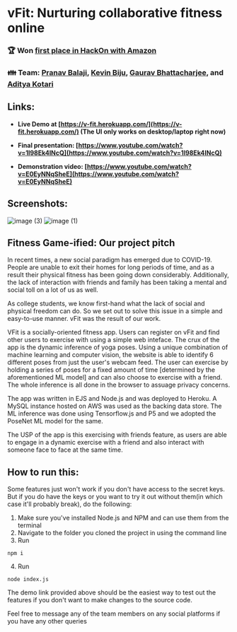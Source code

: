 # vFit: Nurturing collaborative fitness online

### 🏆 Won [first place in HackOn with Amazon](https://www.linkedin.com/posts/activity-6809089524434644992-W8Ge)

### 👪 Team: [Pranav Balaji](https://github.com/greenfish8090), [Kevin Biju](https://github.com/heavycrystal), [Gaurav Bhattacharjee](https://github.com/guilefoylegaurav), and [Aditya Kotari](https://github.com/AdityaKotari)

## Links:

* **Live Demo at [https://v-fit.herokuapp.com/](https://v-fit.herokuapp.com/) (The UI only works on desktop/laptop right now)**

*  **Final presentation: [https://www.youtube.com/watch?v=1l98Ek4INcQ](https://www.youtube.com/watch?v=1l98Ek4INcQ)**
*  **Demonstration video: [https://www.youtube.com/watch?v=E0EyNNqSheE](https://www.youtube.com/watch?v=E0EyNNqSheE)**

## Screenshots:

![image (3)](https://user-images.githubusercontent.com/39759092/120115569-eb821b80-c1a1-11eb-975b-90a7be53c2e9.png)
![image (1)](https://user-images.githubusercontent.com/39759092/120115574-ed4bdf00-c1a1-11eb-85f8-38b6582690d5.png)

## Fitness Game-ified: Our project pitch

In recent times, a new social paradigm has emerged due to COVID-19. People are unable to exit their homes for long periods of time, and as a result their physical fitness has been going down considerably. 
Additionally, the lack of interaction with friends and family has been taking a mental and social toll on a lot of us as well.

As college students, we know first-hand what the lack of social and physical freedom can do. So we set out to solve this issue in a simple and easy-to-use manner. vFit was the result of our work.

VFit is a socially-oriented fitness app. Users can register on vFit and find other users to exercise with using a simple web inteface. The crux of the app is the dynamic inference of yoga poses. Using a unique combination of machine learning and computer vision, the website is able to identify 6 different poses from just the user's webcam feed. The user can exercise by holding a series of poses for a fixed amount of time [determined by the aforementioned ML model] and can also choose to exercise with a friend. The whole inference is all done in the browser to assuage privacy concerns.

The app was written in EJS and Node.js and was deployed to Heroku. A MySQL instance hosted on AWS was used as the backing data store. The ML inference was done using Tensorflow.js and P5 and we adopted the PoseNet ML model for the same.

The USP of the app is this exercising with friends feature, as users are able to engage in a dynamic exercise with a friend and also interact with someone face to face at the same time.

## How to run this:

Some features just won't work if you don't have access to the secret keys. But if you do have the keys or you want to try it out without them(in which case it'll probably break), do the following:
1. Make sure you've installed Node.js and NPM and can use them from the terminal
2. Navigate to the folder you cloned the project in using the command line
3. Run
```
npm i
``` 
4. Run
```
node index.js
```
The demo link provided above should be the easiest way to test out the features if you don't want to make changes to the source code. 

Feel free to message any of the team members on any social platforms if you have any other queries 
